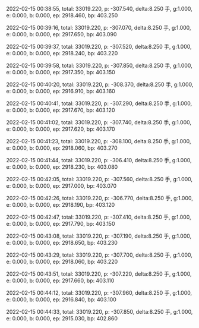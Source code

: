 2022-02-15 00:38:55, total: 33019.220, p: -307.540, delta:8.250 手, g:1.000, e: 0.000, b: 0.000, ep: 2918.460, bp: 403.250

2022-02-15 00:39:16, total: 33019.220, p: -307.070, delta:8.250 手, g:1.000, e: 0.000, b: 0.000, ep: 2917.650, bp: 403.090

2022-02-15 00:39:37, total: 33019.220, p: -307.520, delta:8.250 手, g:1.000, e: 0.000, b: 0.000, ep: 2918.240, bp: 403.220

2022-02-15 00:39:58, total: 33019.220, p: -307.850, delta:8.250 手, g:1.000, e: 0.000, b: 0.000, ep: 2917.350, bp: 403.150

2022-02-15 00:40:20, total: 33019.220, p: -308.370, delta:8.250 手, g:1.000, e: 0.000, b: 0.000, ep: 2916.910, bp: 403.160

2022-02-15 00:40:41, total: 33019.220, p: -307.290, delta:8.250 手, g:1.000, e: 0.000, b: 0.000, ep: 2917.670, bp: 403.120

2022-02-15 00:41:02, total: 33019.220, p: -307.740, delta:8.250 手, g:1.000, e: 0.000, b: 0.000, ep: 2917.620, bp: 403.170

2022-02-15 00:41:23, total: 33019.220, p: -308.100, delta:8.250 手, g:1.000, e: 0.000, b: 0.000, ep: 2918.060, bp: 403.270

2022-02-15 00:41:44, total: 33019.220, p: -306.410, delta:8.250 手, g:1.000, e: 0.000, b: 0.000, ep: 2918.230, bp: 403.080

2022-02-15 00:42:05, total: 33019.220, p: -307.560, delta:8.250 手, g:1.000, e: 0.000, b: 0.000, ep: 2917.000, bp: 403.070

2022-02-15 00:42:26, total: 33019.220, p: -306.770, delta:8.250 手, g:1.000, e: 0.000, b: 0.000, ep: 2918.190, bp: 403.120

2022-02-15 00:42:47, total: 33019.220, p: -307.410, delta:8.250 手, g:1.000, e: 0.000, b: 0.000, ep: 2917.790, bp: 403.150

2022-02-15 00:43:08, total: 33019.220, p: -307.190, delta:8.250 手, g:1.000, e: 0.000, b: 0.000, ep: 2918.650, bp: 403.230

2022-02-15 00:43:29, total: 33019.220, p: -307.700, delta:8.250 手, g:1.000, e: 0.000, b: 0.000, ep: 2918.060, bp: 403.220

2022-02-15 00:43:51, total: 33019.220, p: -307.220, delta:8.250 手, g:1.000, e: 0.000, b: 0.000, ep: 2917.660, bp: 403.110

2022-02-15 00:44:12, total: 33019.220, p: -307.960, delta:8.250 手, g:1.000, e: 0.000, b: 0.000, ep: 2916.840, bp: 403.100

2022-02-15 00:44:33, total: 33019.220, p: -307.850, delta:8.250 手, g:1.000, e: 0.000, b: 0.000, ep: 2915.030, bp: 402.860